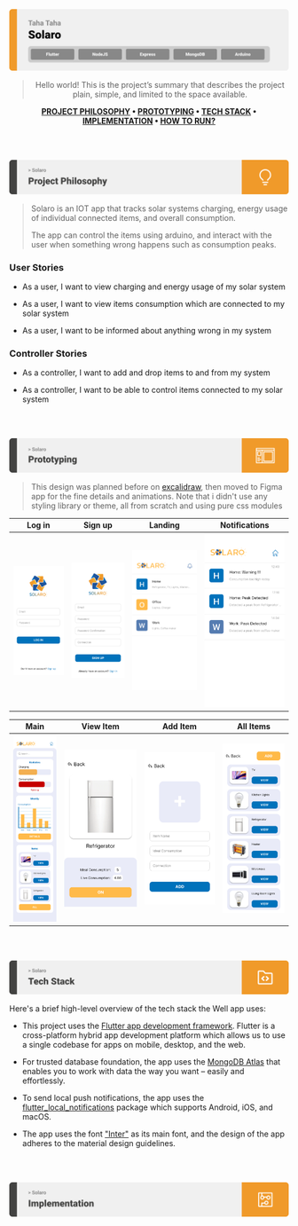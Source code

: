<img src="./assets/titles/title1.svg"/>

<div align="center">

> Hello world! This is the project’s summary that describes the project plain, simple, and limited to the space available.

**[PROJECT PHILOSOPHY](https://github.com/tahataha005/solaro#-project-philosophy) • [PROTOTYPING](https://github.com/tahataha005/solaro#-prototyping) • [TECH STACK](https://github.com/tahataha005/solaro#-tech-stack) • [IMPLEMENTATION](https://github.com/tahataha005/solaro#-impplementation) • [HOW TO RUN?](https://github.com/tahataha005/solaro#-how-to-run)**

</div>

<br><br>

<img src="./assets/titles/title2.svg"/>
<div align="left">

> Solaro is an IOT app that tracks solar systems charging, energy usage of individual connected items, and overall consumption.
>
> The app can control the items using arduino, and interact with the user when something wrong happens such as consumption peaks.

### User Stories

-   As a user, I want to view charging and energy usage of my solar system

-   As a user, I want to view items consumption which are connected to my solar system

-   As a user, I want to be informed about anything wrong in my system

### Controller Stories

-   As a controller, I want to add and drop items to and from my system

-   As a controller, I want to be able to control items connected to my solar system

<br><br>

<img src="./assets/titles/title3.svg"/>

> This design was planned before on [excalidraw](https://excalidraw.com/), then moved to Figma app for the fine details and animations.
> Note that i didn't use any styling library or theme, all from scratch and using pure css modules

| Log in                                                                                             | Sign up                                                                                              | Landing                                                                                              | Notifications                                                                                                    |
| -------------------------------------------------------------------------------------------------- | ---------------------------------------------------------------------------------------------------- | ---------------------------------------------------------------------------------------------------- | ---------------------------------------------------------------------------------------------------------------- |
| ![Log in](https://github.com/tahataha005/solaro/blob/readme/readme/assets/mockups/Log-in-page.svg) | ![Sign up](https://github.com/tahataha005/solaro/blob/readme/readme/assets/mockups/Sign-up-page.svg) | ![Landing](https://github.com/tahataha005/solaro/blob/readme/readme/assets/mockups/Landing-page.svg) | ![Notifications](https://github.com/tahataha005/solaro/blob/readme/readme/assets/mockups/Notifications-page.svg) |

| Main                                                                                           | View Item                                                                                                | Add Item                                                                                               | All Items                                                                                                |
| ---------------------------------------------------------------------------------------------- | -------------------------------------------------------------------------------------------------------- | ------------------------------------------------------------------------------------------------------ | -------------------------------------------------------------------------------------------------------- |
| ![Main](https://github.com/tahataha005/solaro/blob/readme/readme/assets/mockups/Home-page.svg) | ![View Item](https://github.com/tahataha005/solaro/blob/readme/readme/assets/mockups/Item-view-page.svg) | ![Add Item](https://github.com/tahataha005/solaro/blob/readme/readme/assets/mockups/Add-Item-page.svg) | ![All Items](https://github.com/tahataha005/solaro/blob/readme/readme/assets/mockups/All-Items-page.svg) |

<br><br>

<img src="./assets/titles/title4.svg"/>

Here's a brief high-level overview of the tech stack the Well app uses:

-   This project uses the [Flutter app development framework](https://flutter.dev/). Flutter is a cross-platform hybrid app development platform which allows us to use a single codebase for apps on mobile, desktop, and the web.

-   For trusted database foundation, the app uses the [MongoDB Atlas](https://www.mongodb.com/atlas/database) that enables you to work with data the way you want – easily and effortlessly.

-   To send local push notifications, the app uses the [flutter_local_notifications](https://pub.dev/packages/flutter_local_notifications) package which supports Android, iOS, and macOS.

-   The app uses the font ["Inter"](https://fonts.google.com/specimen/Inter) as its main font, and the design of the app adheres to the material design guidelines.

<br><br>

<img src="./assets/titles/title5.svg"/>

<br><br>
